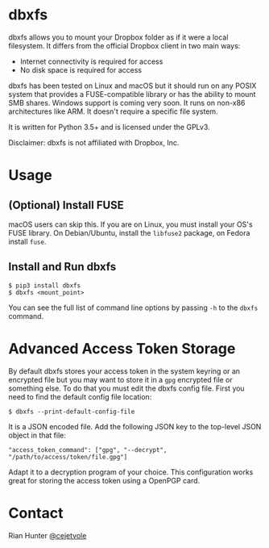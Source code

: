 # dbxfs

dbxfs allows you to mount your Dropbox folder as if it were a local
filesystem. It differs from the official Dropbox client in two main
ways:

* Internet connectivity is required for access
* No disk space is required for access

dbxfs has been tested on Linux and macOS but it should run on any
POSIX system that provides a FUSE-compatible library or has the
ability to mount SMB shares. Windows support is coming very soon. It
runs on non-x86 architectures like ARM. It doesn't require a specific
file system.

It is written for Python 3.5+ and is licensed under the GPLv3.

Disclaimer: dbxfs is not affiliated with Dropbox, Inc.

# Usage

## (Optional) Install FUSE

macOS users can skip this. If you are on Linux, you must install your
OS's FUSE library. On Debian/Ubuntu, install the `libfuse2` package,
on Fedora install `fuse`.

## Install and Run dbxfs

    $ pip3 install dbxfs
    $ dbxfs <mount_point>

You can see the full list of command line options by passing `-h` to
the `dbxfs` command.

# Advanced Access Token Storage

By default dbxfs stores your access token in the system keyring or an
encrypted file but you may want to store it in a `gpg` encrypted file
or something else. To do that you must edit the dbxfs config
file. First you need to find the default config file location:

    $ dbxfs --print-default-config-file

It is a JSON encoded file. Add the following JSON key to the top-level
JSON object in that file:

    "access_token_command": ["gpg", "--decrypt", "/path/to/access/token/file.gpg"]

Adapt it to a decryption program of your choice. This configuration
works great for storing the access token using a OpenPGP card.

# Contact

Rian Hunter [@cejetvole](https://twitter.com/cejetvole)
